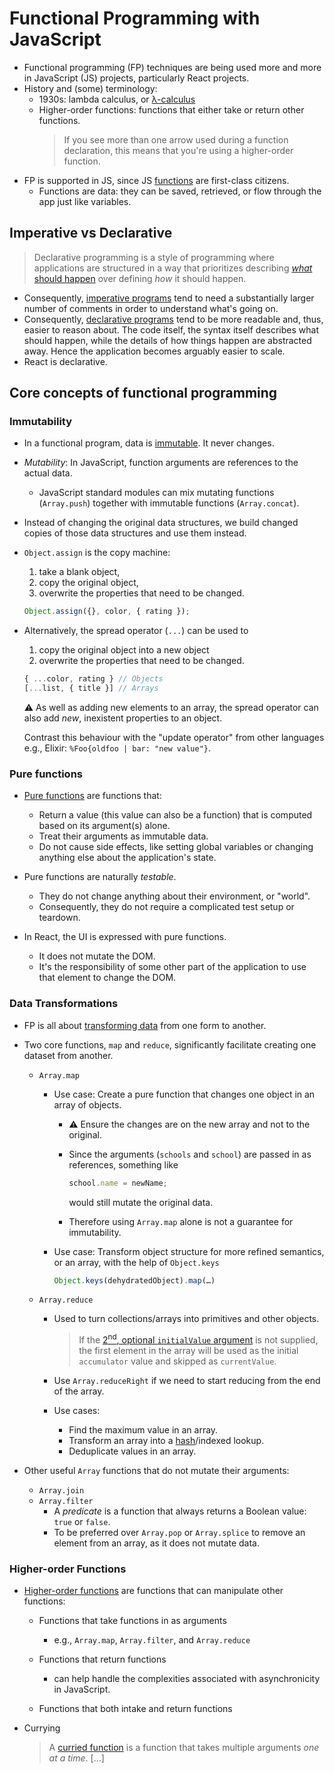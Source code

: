 # Functional Programming with JavaScript

- Functional programming (FP) techniques are being used more and more in JavaScript (JS) projects, particularly React projects.
- History and (some) terminology:
  - 1930s: lambda calculus, or [λ-calculus]
  - Higher-order functions: functions that either take or return other functions.
    > If you see more than one arrow used during a function declaration, this means that you're using a higher-order function.
- FP is supported in JS, since JS [functions] are first-class citizens.
  - Functions are data: they can be saved, retrieved, or flow through the app just like variables.

## Imperative vs Declarative

> Declarative programming is a style of programming where applications are structured in a way that prioritizes describing [_what_ should happen] over defining _how_ it should happen.

- Consequently, [imperative programs] tend to need a substantially larger number of comments in order to understand what's going on.
- Consequently, [declarative programs] tend to be more readable and, thus, easier to reason about. The code itself, the syntax itself describes what should happen, while the details of how things happen are abstracted away. Hence the application becomes arguably easier to scale.
- React is declarative.

## Core concepts of functional programming

### Immutability

- In a functional program, data is [immutable]. It never changes.
- _Mutability_: In JavaScript, function arguments are references to the actual data.
  - JavaScript standard modules can mix mutating functions (`Array.push`) together with immutable functions (`Array.concat`).
- Instead of changing the original data structures, we build changed copies of those data structures and use them instead.

- `Object.assign` is the copy machine:

  1. take a blank object,
  2. copy the original object,
  3. overwrite the properties that need to be changed.

  ```js
  Object.assign({}, color, { rating });
  ```

- Alternatively, the spread operator (`...`) can be used to

  1. copy the original object into a new object
  2. overwrite the properties that need to be changed.

  ```js
  { ...color, rating } // Objects
  [...list, { title }] // Arrays
  ```

  ⚠️ As well as adding new elements to an array, the spread operator can also add _new_, inexistent properties to an object.

  Contrast this behaviour with the "update operator" from other languages e.g., Elixir: `%Foo{oldfoo | bar: "new value"}`.

### Pure functions

- [Pure functions] are functions that:

  - Return a value (this value can also be a function) that is computed based on its argument(s) alone.
  - Treat their arguments as immutable data.
  - Do not cause side effects, like setting global variables or changing anything else about the application's state.

- Pure functions are naturally _testable_.

  - They do not change anything about their environment, or "world".
  - Consequently, they do not require a complicated test setup or teardown.

- In React, the UI is expressed with pure functions.

  - It does not mutate the DOM.
  - It's the responsibility of some other part of the application to use that element to change the DOM.

### Data Transformations

- FP is all about [transforming data] from one form to another.
- Two core functions, `map` and `reduce`, significantly facilitate creating one dataset from another.

  - `Array.map`

    - Use case: Create a pure function that changes one object in an array of objects.

      - ⚠️ Ensure the changes are on the new array and not to the original.
      - Since the arguments (`schools` and `school`) are passed in as references, something like

        ```js
        school.name = newName;
        ```

        would still mutate the original data.

      - Therefore using `Array.map` alone is not a guarantee for immutability.

    - Use case: Transform object structure for more refined semantics, or an array, with the help of `Object.keys`

      ```js
      Object.keys(dehydratedObject).map(…)
      ```

  - `Array.reduce`

    - Used to turn collections/arrays into primitives and other objects.
      > If the [2<sup>nd</sup>, optional `initialValue` argument][reduce initial value] is not supplied, the first element in the array will be used as the initial `accumulator` value and skipped as `currentValue`.
    - Use `Array.reduceRight` if we need to start reducing from the end of the array.

    - Use cases:
      - Find the maximum value in an array.
      - Transform an array into a [hash]/indexed lookup.
      - Deduplicate values in an array.

- Other useful `Array` functions that do not mutate their arguments:
  - `Array.join`
  - `Array.filter`
    - A _predicate_ is a function that always returns a Boolean value: `true` or `false`.
    - To be preferred over `Array.pop` or `Array.splice` to remove an element from an array, as it does not mutate data.

### Higher-order Functions

- [Higher-order functions] are functions that can manipulate other functions:

  - Functions that take functions in as arguments

    - e.g., `Array.map`, `Array.filter`, and `Array.reduce`

  - Functions that return functions

    - can help handle the complexities associated with asynchronicity in JavaScript.

  - Functions that both intake and return functions

- Currying

  > A [curried function] is a function that takes multiple arguments _one at a time_. […]

[_what_ should happen]: http://wiki.c2.com/?DeclarativeProgramming
[curried function]: https://medium.com/javascript-scene/curry-and-function-composition-2c208d774983
[declarative programs]: declarative.js
[functions]: functions.js
[hash]: https://en.wikipedia.org/wiki/Hash_function
[higher-order functions]: higher-order_functions.js
[immutable]: immutable.js
[imperative programs]: imperative.js
[pure functions]: pure_functions.js
[reduce initial value]: https://developer.mozilla.org/en-US/docs/Web/JavaScript/Reference/Global_Objects/Array/Reduce#parameters
[transforming data]: data_transformations.js
[λ-calculus]: https://turing100.acm.org/lambda_calculus_timeline.pdf

